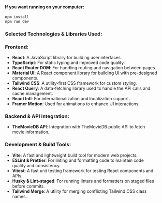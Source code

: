 #### If you want running on your computer:

```zsh
npm install
npm run dev
```

### Selected Technologies & Libraries Used:
### Frontend:
* <b>React</b>: A JavaScript library for building user interfaces.
* <b>TypeScript</b>: For static typing and improved code quality.
* <b>React Router DOM</b>: For handling routing and navigation between pages.
* <b>Material UI</b>: A React component library for building UI with pre-designed components.
* <b>Tailwind CSS</b>: A utility-first CSS framework for custom styling.
* <b>React Query</b>: A data-fetching library used to handle the API calls and cache management.
* <b>React Intl</b>: For internationalization and localization support.
* <b>Framer Motion</b>: Used for animations to enhance UI interactions.

### Backend & API Integration:
* <b>TheMovieDB API</b>: Integration with TheMovieDB public API to fetch movie information.

### Development & Build Tools:
* <b>Vite</b>: A fast and lightweight build tool for modern web projects.
* <b>ESLint & Prettier</b>: For linting and formatting code to maintain code quality and consistency.
* <b>Vitest</b>: A fast unit testing framework for testing React components and APIs.
* <b>Husky & Lint-staged</b>: For running linters and formatters on staged files before commits.
* <b>Tailwind Merge</b>: A utility for merging conflicting Tailwind CSS class names.